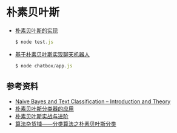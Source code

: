 # 朴素贝叶斯

- [朴素贝叶斯的实现](naiveBayes.js)

  ```javascript
  $ node test.js
  ```
- [基于朴素贝叶斯实现聊天机器人](chatbot/index.js)

  ```javascript
  $ node chatbox/app.js
  ```

## 参考资料

* [Naive Bayes and Text Classification – Introduction and Theory](http://sebastianraschka.com/Articles/2014_naive_bayes_1.html)
* [朴素贝叶斯分类器的应用](http://www.ruanyifeng.com/blog/2013/12/naive_bayes_classifier.html)
* [朴素贝叶斯实战与进阶](http://blog.csdn.net/longxinchen_ml/article/details/50629613)
* [算法杂货铺——分类算法之朴素贝叶斯分类](http://www.cnblogs.com/leoo2sk/archive/2010/09/17/naive-bayesian-classifier.html)
